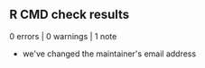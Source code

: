 ## R CMD check results

0 errors | 0 warnings | 1 note

* we've changed the maintainer's email address
